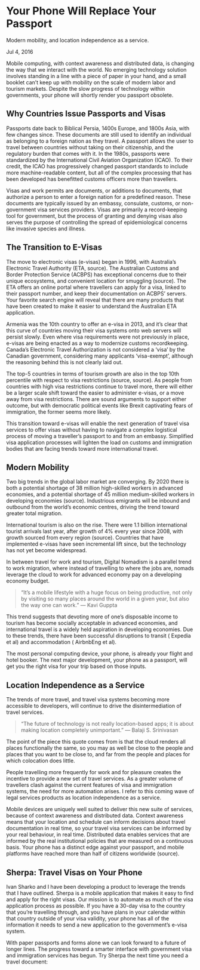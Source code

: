 # Your Phone Will Replace Your Passport

Modern mobility, and location independence as a service.

Jul 4, 2016

Mobile computing, with context awareness and distributed data, is changing the way that we interact with the world. No emerging technology solution involves standing in a line with a piece of paper in your hand, and a small booklet can’t keep up with mobility on the scale of modern labor and tourism markets. Despite the slow progress of technology within governments, your phone will shortly render you passport obsolete.

## Why Countries Issue Passports and Visas

Passports date back to Biblical Persia, 1400s Europe, and 1800s Asia, with few changes since. These documents are still used to identify an individual as belonging to a foreign nation as they travel. A passport allows the user to travel between countries without taking on their citizenship, and the regulatory burden that comes with it. In the 1980s, passports were standardized by the International Civil Aviation Organization (ICAO). To their credit, the ICAO has progressively changed passport standards to include more machine-readable content, but all of the complex processing that has been developed has benefitted customs officers more than travellers.

Visas and work permits are documents, or additions to documents, that authorize a person to enter a foreign nation for a predefined reason. These documents are typically issued by an embassy, consulate, customs, or non-government visa services providers. Visas are primarily a record-keeping tool for government, but the process of granting and denying visas also serves the purpose of controlling the spread of epidemiological concerns like invasive species and illness.

## The Transition to E-Visas

The move to electronic visas (e-visas) began in 1996, with Australia’s Electronic Travel Authority (ETA, source). The Australian Customs and Border Protection Service (ACBPS) has exceptional concerns due to their unique ecosystems, and convenient location for smuggling (source). The ETA offers an online portal where travellers can apply for a visa, linked to their passport number, and keep their documentation on ACBPS’ servers. Your favorite search engine will reveal that there are many products that have been created to make it easier to understand the Australian ETA application.

Armenia was the 10th country to offer an e-visa in 2013, and it’s clear that this curve of countries moving their visa systems onto web servers will persist slowly. Even where visa requirements were not previously in place, e-visas are being enacted as a way to modernize customs recordkeeping. Canada’s Electronic Travel Authorization is not considered a ‘visa’ by the Canadian government, considering many applicants ‘visa-exempt’, although the reasoning behind this is not clearly laid out.

The top-5 countries in terms of tourism growth are also in the top 10th percentile with respect to visa restrictions (source, source). As people from countries with high visa restrictions continue to travel more, there will either be a larger scale shift toward the easier to administer e-visas, or a move away from visa restrictions. There are sound arguments to support either outcome, but with democratic political events like Brexit captivating fears of immigration, the former seems more likely.

This transition toward e-visas will enable the next generation of travel visa services to offer visas without having to navigate a complex logistical process of moving a traveller’s passport to and from an embassy. Simplified visa application processes will lighten the load on customs and immigration bodies that are facing trends toward more international travel.

## Modern Mobility

Two big trends in the global labor market are converging. By 2020 there is both a potential shortage of 38 million high-skilled workers in advanced economies, and a potential shortage of 45 million medium-skilled workers in developing economies (source). Industrious emigrants will be inbound and outbound from the world’s economic centres, driving the trend toward greater total migration.

International tourism is also on the rise. There were 1.1 billion international tourist arrivals last year, after growth of 4% every year since 2008, with growth sourced from every region (source). Countries that have implemented e-visas have seen incremental lift since, but the technology has not yet become widespread.

In between travel for work and tourism, Digital Nomadism is a parallel trend to work migration, where instead of travelling to where the jobs are, nomads leverage the cloud to work for advanced economy pay on a developing economy budget.

> “It’s a mobile lifestyle with a huge focus on being productive, not only by visiting so many places around the world in a given year, but also the way one can work.” — Kavi Guppta

This trend suggests that devoting more of one’s disposable income to tourism has become socially acceptable in advanced economies, and international travel is a widely held aspiration in developing economies. Due to these trends, there have been successful disruptions to transit (
Expedia
 et al) and accommodation (
AirbnbEng
 et al).

The most personal computing device, your phone, is already your flight and hotel booker. The next major development, your phone as a passport, will get you the right visa for your trip based on those inputs.

## Location Independence as a Service

The trends of more travel, and travel visa systems becoming more accessible to developers, will continue to drive the disintermediation of travel services.

> “The future of technology is not really location-based apps; it is about making location completely unimportant.” — Balaji S. Srinivasan

The point of the piece this quote comes from is that the cloud renders all places functionally the same, so you may as well be close to the people and places that you want to be close to, and far from the people and places for which colocation does little.

People travelling more frequently for work and for pleasure creates the incentive to provide a new set of travel services. As a greater volume of travellers clash against the current features of visa and immigration systems, the need for more automation arises. I refer to this coming wave of legal services products as location independence as a service.

Mobile devices are uniquely well suited to deliver this new suite of services, because of context awareness and distributed data. Context awareness means that your location and schedule can inform decisions about travel documentation in real time, so your travel visa services can be informed by your real behaviour, in real time. Distributed data enables services that are informed by the real institutional policies that are measured on a continuous basis. Your phone has a distinct edge against your passport, and mobile platforms have reached more than half of citizens worldwide (source).

## Sherpa: Travel Visas on Your Phone

Ivan Sharko
 and I have been developing a product to leverage the trends that I have outlined. Sherpa is a mobile application that makes it easy to find and apply for the right visas. Our mission is to automate as much of the visa application process as possible. If you have a 30-day visa to the country that you’re travelling through, and you have plans in your calendar within that country outside of your visa validity, your phone has all of the information it needs to send a new application to the government’s e-visa system.

With paper passports and forms alone we can look forward to a future of longer lines. The progress toward a smarter interface with government visa and immigration services has begun. Try Sherpa the next time you need a travel document:
